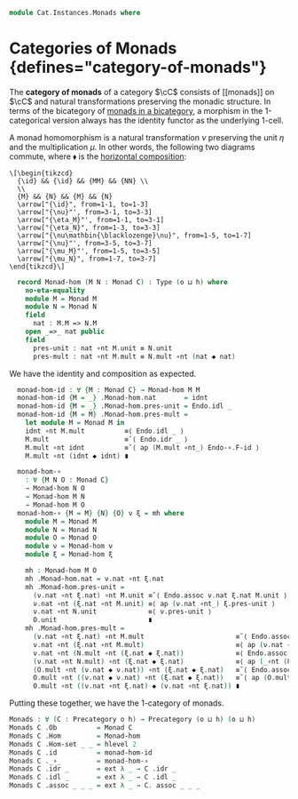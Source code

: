 <!--
```agda
open import Cat.Instances.Product
open import Cat.Functor.Compose
open import Cat.Diagram.Monad
open import Cat.Functor.Base
open import Cat.Prelude

import Cat.Reasoning
```
-->

```agda
module Cat.Instances.Monads where
```

<!--
```agda
private variable
  o h : Level
open Precategory
open Functor
```
-->

# Categories of Monads {defines="category-of-monads"}

The **category of monads** of a category $\cC$ consists of [[monads]]
on $\cC$ and natural transformations preserving the monadic structure.
In terms of the bicategory of [monads in a bicategory], a morphism
in the 1-categorical version always has the identity functor as the
underlying 1-cell.

[monads in a bicategory]: Cat.Bi.Diagram.Monad.html

<!--
```agda
module _ {C : Precategory o h} where
  private
    module C = Cat.Reasoning C

    Endo : Precategory (o ⊔ h) (o ⊔ h)
    Endo = Cat[ C , C ]
    module Endo = Cat.Reasoning Endo

    Endo-∘-functor : Functor (Endo ×ᶜ Endo) Endo
    Endo-∘-functor = F∘-functor
    module Endo-∘ = Functor Endo-∘-functor
```
-->

A monad homomorphism is a natural transformation $\nu$ preserving
the unit $\eta$ and the multiplication $\mu$. In other words, the
following two diagrams commute, where $\blacklozenge$ is the
[horizontal composition]:

[horizontal composition]: Cat.Functor.Compose.html

~~~{.quiver}
\[\begin{tikzcd}
  {\id} && {\id} && {MM} && {NN} \\
  \\
  {M} && {N} && {M} && {N}
  \arrow["{\id}", from=1-1, to=1-3]
  \arrow["{\nu}"', from=3-1, to=3-3]
  \arrow["{\eta_M}"', from=1-1, to=3-1]
  \arrow["{\eta_N}", from=1-3, to=3-3]
  \arrow["{\nu\mathbin{\blacklozenge}\nu}", from=1-5, to=1-7]
  \arrow["{\nu}"', from=3-5, to=3-7]
  \arrow["{\mu_M}"', from=1-5, to=3-5]
  \arrow["{\mu_N}", from=1-7, to=3-7]
\end{tikzcd}\]
~~~

```agda
  record Monad-hom (M N : Monad C) : Type (o ⊔ h) where
    no-eta-equality
    module M = Monad M
    module N = Monad N
    field
      nat : M.M => N.M
    open _=>_ nat public
    field
      pres-unit : nat ∘nt M.unit ≡ N.unit
      pres-mult : nat ∘nt M.mult ≡ N.mult ∘nt (nat ◆ nat)
```

<!--
```agda
  module _ {M N : Monad C} where
    private
      module M = Monad M
      module N = Monad N

    Monad-hom-path
      : (ν ξ : Monad-hom M N)
      → ν .Monad-hom.nat ≡ ξ .Monad-hom.nat
      → ν ≡ ξ
    Monad-hom-path ν ξ p i .Monad-hom.nat = p i
    Monad-hom-path ν ξ p i .Monad-hom.pres-unit =
      is-prop→pathp
        (λ i → Nat-is-set (p i ∘nt M.unit) N.unit)
        (ν .Monad-hom.pres-unit)
        (ξ .Monad-hom.pres-unit)
        i
    Monad-hom-path ν ξ p i .Monad-hom.pres-mult =
      is-prop→pathp
        (λ i → Nat-is-set (p i ∘nt M.mult) (N.mult ∘nt (p i ◆ p i)))
        (ν .Monad-hom.pres-mult)
        (ξ .Monad-hom.pres-mult)
        i

    abstract instance
      H-Level-Monad-hom : ∀ {n} → H-Level (Monad-hom M N) (2 + n)
      H-Level-Monad-hom = basic-instance 2 $ Iso→is-hlevel 2 eqv (hlevel 2)
        where unquoteDecl eqv = declare-record-iso eqv (quote Monad-hom)

    instance
      Extensional-Monad-hom
        : ∀ {ℓ} ⦃ sa : Extensional (M.M => N.M) ℓ ⦄
        → Extensional (Monad-hom M N) ℓ
      Extensional-Monad-hom ⦃ sa ⦄ =
        injection→extensional!
          {f = Monad-hom.nat}
          (Monad-hom-path _ _) sa

      Funlike-Monad-hom
        : Funlike (Monad-hom M N) ⌞ C ⌟ (λ x → C .Hom (M.M # x) (N.M # x))
      Funlike-Monad-hom ._#_ = Monad-hom.η
```
-->

We have the identity and composition as expected.

```agda
  monad-hom-id : ∀ {M : Monad C} → Monad-hom M M
  monad-hom-id {M = _} .Monad-hom.nat       = idnt
  monad-hom-id {M = _} .Monad-hom.pres-unit = Endo.idl _
  monad-hom-id {M = M} .Monad-hom.pres-mult =
    let module M = Monad M in
    idnt ∘nt M.mult          ≡⟨ Endo.idl _ ⟩
    M.mult                   ≡˘⟨ Endo.idr _ ⟩
    M.mult ∘nt idnt          ≡˘⟨ ap (M.mult ∘nt_) Endo-∘.F-id ⟩
    M.mult ∘nt (idnt ◆ idnt) ∎

  monad-hom-∘
    : ∀ {M N O : Monad C}
    → Monad-hom N O
    → Monad-hom M N
    → Monad-hom M O
  monad-hom-∘ {M = M} {N} {O} ν ξ = mh where
    module M = Monad M
    module N = Monad N
    module O = Monad O
    module ν = Monad-hom ν
    module ξ = Monad-hom ξ

    mh : Monad-hom M O
    mh .Monad-hom.nat = ν.nat ∘nt ξ.nat
    mh .Monad-hom.pres-unit =
      (ν.nat ∘nt ξ.nat) ∘nt M.unit ≡˘⟨ Endo.assoc ν.nat ξ.nat M.unit ⟩
      ν.nat ∘nt (ξ.nat ∘nt M.unit) ≡⟨ ap (ν.nat ∘nt_) ξ.pres-unit ⟩
      ν.nat ∘nt N.unit             ≡⟨ ν.pres-unit ⟩
      O.unit                       ∎
    mh .Monad-hom.pres-mult =
      (ν.nat ∘nt ξ.nat) ∘nt M.mult                       ≡˘⟨ Endo.assoc ν.nat ξ.nat M.mult ⟩
      ν.nat ∘nt (ξ.nat ∘nt M.mult)                       ≡⟨ ap (ν.nat ∘nt_) ξ.pres-mult ⟩
      ν.nat ∘nt (N.mult ∘nt (ξ.nat ◆ ξ.nat))             ≡⟨ Endo.assoc ν.nat N.mult (ξ.nat ◆ ξ.nat) ⟩
      (ν.nat ∘nt N.mult) ∘nt (ξ.nat ◆ ξ.nat)             ≡⟨ ap (_∘nt (ξ.nat ◆ ξ.nat)) ν.pres-mult ⟩
      (O.mult ∘nt (ν.nat ◆ ν.nat)) ∘nt (ξ.nat ◆ ξ.nat)   ≡˘⟨ Endo.assoc O.mult (ν.nat ◆ ν.nat) (ξ.nat ◆ ξ.nat) ⟩
      O.mult ∘nt ((ν.nat ◆ ν.nat) ∘nt (ξ.nat ◆ ξ.nat))   ≡˘⟨ ap (O.mult ∘nt_) $ Endo-∘.F-∘ (ν.nat , ν.nat) (ξ.nat , ξ.nat) ⟩
      O.mult ∘nt ((ν.nat ∘nt ξ.nat) ◆ (ν.nat ∘nt ξ.nat)) ∎
```

Putting these together, we have the 1-category of monads.

```agda
Monads : ∀ (C : Precategory o h) → Precategory (o ⊔ h) (o ⊔ h)
Monads C .Ob          = Monad C
Monads C .Hom         = Monad-hom
Monads C .Hom-set _ _ = hlevel 2
Monads C .id          = monad-hom-id
Monads C ._∘_         = monad-hom-∘
Monads C .idr _       = ext λ _ → C .idr _
Monads C .idl _       = ext λ _ → C .idl _
Monads C .assoc _ _ _ = ext λ _ → C. assoc _ _ _
```
